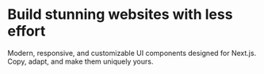 # Build stunning websites with less effort
Modern, responsive, and customizable UI components designed for Next.js. Copy, adapt, and make them uniquely yours.

